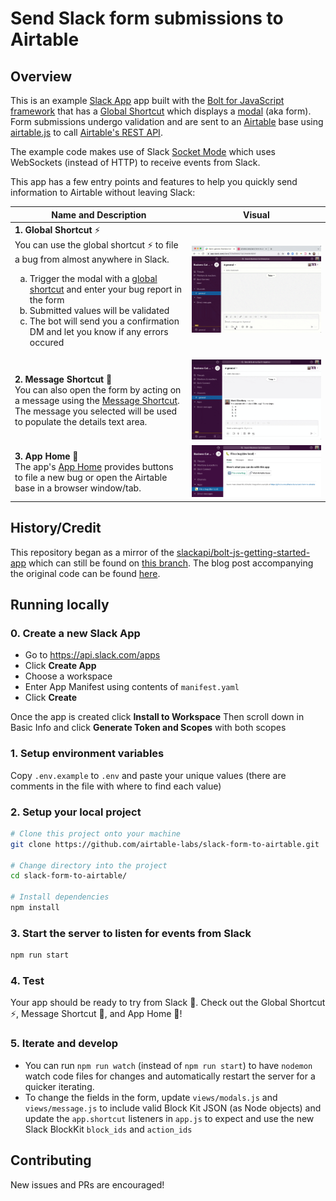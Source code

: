 # Send Slack form submissions to Airtable

## Overview

This is an example [Slack App](https://api.slack.com/) app built with the [Bolt for JavaScript framework](https://slack.dev/bolt-js) that has a [Global Shortcut](https://api.slack.com/interactivity/shortcuts/using#global_shortcuts) which displays a [modal](https://api.slack.com/surfaces/modals#:~:text=Modals%20provide%20focused%20spaces%20ideal,of%20any%20other%20interface%20element.) (aka form). Form submissions undergo validation and are sent to an [Airtable](https://airtable.com) base using [airtable.js](https://github.com/airtable/airtable.js) to call [Airtable's REST API](https://support.airtable.com/hc/en-us/articles/203313985-Public-REST-API).

The example code makes use of Slack [Socket Mode](https://api.slack.com/apis/connections/socket) which uses WebSockets (instead of HTTP) to receive events from Slack.

This app has a few entry points and features to help you quickly send information to Airtable without leaving Slack:

| Name and Description 	| Visual 	|
|------------------------	|------------------------------------------------------------------------------------------------------------------------------------------------------------------------------------------------------------------------------------------------------------------------------------------------------------------------------------------------------------------------------------------------------------------------------------------------------------------------------------------------------------------	|
| **1. Global Shortcut** ⚡️ <br> You can use the global shortcut :zap: to file a bug from almost anywhere in Slack.     <ol type="a"><li>Trigger the modal with a [global shortcut](https://slackhq.com/speed-up-work-with-apps-for-slack) and enter your bug report in the form</li><li>Submitted values will be validated</li><li>The bot will send you a confirmation DM and let you know if any errors occured</li></ol> 	| [![](docs/global_shortcut.gif)](docs/global_shortcut.gif) |
| **2. Message Shortcut** 💬<br> You can also open the form by acting on a message using the [Message Shortcut](https://slack.com/help/articles/360004063011-Work-with-apps-in-Slack-using-shortcuts#message-shortcuts). The message you selected will be used to populate the details text area. 	| [![](docs/message_shortcut.gif)](docs/message_shortcut.gif) |
| **3. App Home** 🏡<br> The app's [App Home](https://api.slack.com/surfaces/tabs) provides buttons to file a new bug or open the Airtable base in a browser window/tab.	| [![](docs/app_home.png)](docs/app_home.png) |


## History/Credit
This repository began as a mirror of the [slackapi/bolt-js-getting-started-app](https://github.com/slackapi/bolt-js-getting-started-app) which can still be found on [this branch](https://github.com/marks/slack-form-to-airtable/tree/original-from_bolt-js-getting-started-app). The blog post accompanying the original code can be found [here](https://slack.dev/bolt-js/tutorial/getting-started).

## Running locally

### 0. Create a new Slack App

- Go to https://api.slack.com/apps
- Click **Create App**
- Choose a workspace
- Enter App Manifest using contents of `manifest.yaml`
- Click **Create**

Once the app is created click **Install to Workspace** 
Then scroll down in Basic Info and click **Generate Token and Scopes** with both scopes

### 1. Setup environment variables

Copy `.env.example` to `.env` and paste your unique values (there are comments in the file with where to find each value)

### 2. Setup your local project

```zsh
# Clone this project onto your machine
git clone https://github.com/airtable-labs/slack-form-to-airtable.git

# Change directory into the project
cd slack-form-to-airtable/

# Install dependencies
npm install
```

### 3. Start the server to listen for events from Slack
```zsh
npm run start
```

### 4. Test

Your app should be ready to try from Slack 🚀. Check out the Global Shortcut ⚡️, Message Shortcut 💬, and App Home 🏡!

### 5. Iterate and develop
- You can run `npm run watch` (instead of `npm run start`) to have `nodemon` watch code files for changes and automatically restart the server for a quicker iterating.
- To change the fields in the form, update `views/modals.js` and `views/message.js` to include valid Block Kit JSON (as Node objects) and update the `app.shortcut` listeners in `app.js` to expect and use the new Slack BlockKit `block_ids` and `action_ids`

## Contributing

New issues and PRs are encouraged!